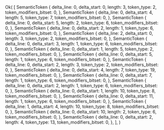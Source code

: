 Ok(
    [
        SemanticToken {
            delta_line: 0,
            delta_start: 0,
            length: 3,
            token_type: 2,
            token_modifiers_bitset: 0,
        },
        SemanticToken {
            delta_line: 0,
            delta_start: 4,
            length: 5,
            token_type: 7,
            token_modifiers_bitset: 0,
        },
        SemanticToken {
            delta_line: 0,
            delta_start: 5,
            length: 2,
            token_type: 6,
            token_modifiers_bitset: 0,
        },
        SemanticToken {
            delta_line: 0,
            delta_start: 2,
            length: 1,
            token_type: 6,
            token_modifiers_bitset: 0,
        },
        SemanticToken {
            delta_line: 2,
            delta_start: 0,
            length: 3,
            token_type: 2,
            token_modifiers_bitset: 0,
        },
        SemanticToken {
            delta_line: 0,
            delta_start: 3,
            length: 1,
            token_type: 6,
            token_modifiers_bitset: 0,
        },
        SemanticToken {
            delta_line: 0,
            delta_start: 1,
            length: 5,
            token_type: 2,
            token_modifiers_bitset: 0,
        },
        SemanticToken {
            delta_line: 0,
            delta_start: 5,
            length: 1,
            token_type: 6,
            token_modifiers_bitset: 0,
        },
        SemanticToken {
            delta_line: 0,
            delta_start: 2,
            length: 3,
            token_type: 2,
            token_modifiers_bitset: 0,
        },
        SemanticToken {
            delta_line: 0,
            delta_start: 4,
            length: 7,
            token_type: 19,
            token_modifiers_bitset: 0,
        },
        SemanticToken {
            delta_line: 0,
            delta_start: 7,
            length: 1,
            token_type: 6,
            token_modifiers_bitset: 0,
        },
        SemanticToken {
            delta_line: 0,
            delta_start: 2,
            length: 1,
            token_type: 6,
            token_modifiers_bitset: 0,
        },
        SemanticToken {
            delta_line: 0,
            delta_start: 1,
            length: 10,
            token_type: 8,
            token_modifiers_bitset: 0,
        },
        SemanticToken {
            delta_line: 0,
            delta_start: 11,
            length: 1,
            token_type: 6,
            token_modifiers_bitset: 0,
        },
        SemanticToken {
            delta_line: 1,
            delta_start: 4,
            length: 10,
            token_type: 8,
            token_modifiers_bitset: 0,
        },
        SemanticToken {
            delta_line: 0,
            delta_start: 10,
            length: 2,
            token_type: 6,
            token_modifiers_bitset: 0,
        },
        SemanticToken {
            delta_line: 0,
            delta_start: 2,
            length: 4,
            token_type: 13,
            token_modifiers_bitset: 0,
        },
    ],
)